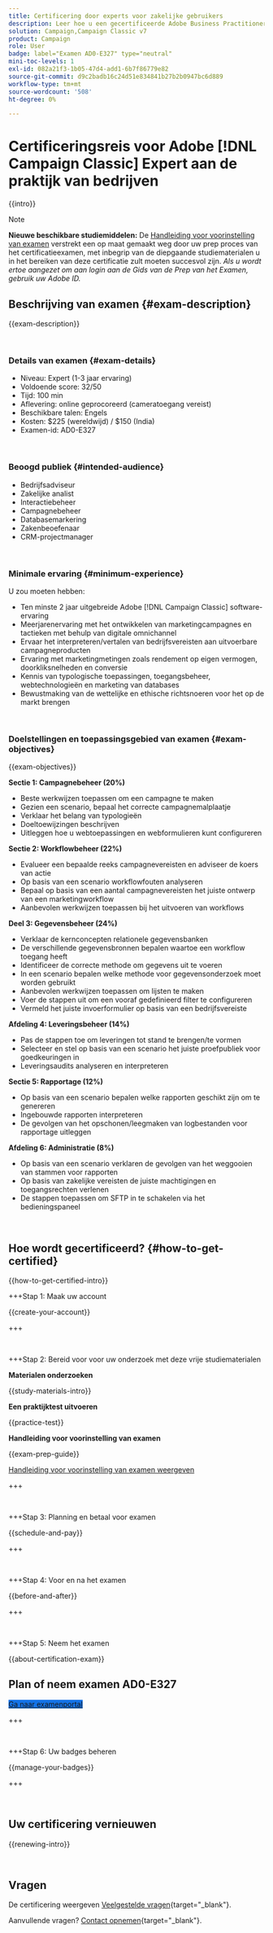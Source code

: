 ```yaml
---
title: Certificering door experts voor zakelijke gebruikers
description: Leer hoe u een gecertificeerde Adobe Business Practitioner Expert met [!DNL Campaign Classic].
solution: Campaign,Campaign Classic v7
product: Campaign
role: User
badge: label="Examen AD0-E327" type="neutral"
mini-toc-levels: 1
exl-id: 082a21f3-1b05-47d4-add1-6b7f86779e82
source-git-commit: d9c2badb16c24d51e834841b27b2b0947bc6d889
workflow-type: tm+mt
source-wordcount: '508'
ht-degree: 0%

---
```


# Certificeringsreis voor Adobe [!DNL Campaign Classic] Expert aan de praktijk van bedrijven

{{intro}}

>[!NOTE]
>
>**Nieuwe beschikbare studiemiddelen:** De [Handleiding voor voorinstelling van examen](https://app.rockinfo.com/courses/playScorm/630) verstrekt een op maat gemaakt weg door uw prep proces van het certificatieexamen, met inbegrip van de diepgaande studiematerialen u in het bereiken van deze certificatie zult moeten succesvol zijn. _Als u wordt ertoe aangezet om aan login aan de Gids van de Prep van het Examen, gebruik uw Adobe ID._

## Beschrijving van examen {#exam-description}

{{exam-description}}

<br>

### Details van examen {#exam-details}

* Niveau: Expert (1-3 jaar ervaring)
* Voldoende score: 32/50
* Tijd: 100 min
* Aflevering: online geprocoreerd (cameratoegang vereist)
* Beschikbare talen: Engels
* Kosten: $225 (wereldwijd) / $150 (India)
* Examen-id: AD0-E327

<br>

### Beoogd publiek {#intended-audience}

* Bedrijfsadviseur
* Zakelijke analist
* Interactiebeheer
* Campagnebeheer
* Databasemarkering
* Zakenbeoefenaar
* CRM-projectmanager

<br>

### Minimale ervaring {#minimum-experience}

U zou moeten hebben:

* Ten minste 2 jaar uitgebreide Adobe [!DNL Campaign Classic] software-ervaring
* Meerjarenervaring met het ontwikkelen van marketingcampagnes en tactieken met behulp van digitale omnichannel
* Ervaar het interpreteren/vertalen van bedrijfsvereisten aan uitvoerbare campagneproducten
* Ervaring met marketingmetingen zoals rendement op eigen vermogen, doorkliksnelheden en conversie
* Kennis van typologische toepassingen, toegangsbeheer, webtechnologieën en marketing van databases
* Bewustmaking van de wettelijke en ethische richtsnoeren voor het op de markt brengen

<br>

### Doelstellingen en toepassingsgebied van examen {#exam-objectives}

{{exam-objectives}}

**Sectie 1: Campagnebeheer (20%)**

* Beste werkwijzen toepassen om een campagne te maken
* Gezien een scenario, bepaal het correcte campagnemalplaatje
* Verklaar het belang van typologieën
* Doeltoewijzingen beschrijven
* Uitleggen hoe u webtoepassingen en webformulieren kunt configureren

**Sectie 2: Workflowbeheer (22%)**

* Evalueer een bepaalde reeks campagnevereisten en adviseer de koers van actie
* Op basis van een scenario workflowfouten analyseren
* Bepaal op basis van een aantal campagnevereisten het juiste ontwerp van een marketingworkflow
* Aanbevolen werkwijzen toepassen bij het uitvoeren van workflows

**Deel 3: Gegevensbeheer (24%)**

* Verklaar de kernconcepten relationele gegevensbanken
* De verschillende gegevensbronnen bepalen waartoe een workflow toegang heeft
* Identificeer de correcte methode om gegevens uit te voeren
* In een scenario bepalen welke methode voor gegevensonderzoek moet worden gebruikt
* Aanbevolen werkwijzen toepassen om lijsten te maken
* Voer de stappen uit om een vooraf gedefinieerd filter te configureren
* Vermeld het juiste invoerformulier op basis van een bedrijfsvereiste

**Afdeling 4: Leveringsbeheer (14%)**

* Pas de stappen toe om leveringen tot stand te brengen/te vormen
* Selecteer en stel op basis van een scenario het juiste proefpubliek voor goedkeuringen in
* Leveringsaudits analyseren en interpreteren

**Sectie 5: Rapportage (12%)**

* Op basis van een scenario bepalen welke rapporten geschikt zijn om te genereren
* Ingebouwde rapporten interpreteren
* De gevolgen van het opschonen/leegmaken van logbestanden voor rapportage uitleggen

**Afdeling 6: Administratie (8%)**

* Op basis van een scenario verklaren de gevolgen van het weggooien van stammen voor rapporten
* Op basis van zakelijke vereisten de juiste machtigingen en toegangsrechten verlenen
* De stappen toepassen om SFTP in te schakelen via het bedieningspaneel

<br>

## Hoe wordt gecertificeerd? {#how-to-get-certified}

{{how-to-get-certified-intro}}

+++Stap 1: Maak uw account

{{create-your-account}}

+++

<br>

+++Stap 2: Bereid voor voor uw onderzoek met deze vrije studiematerialen

**Materialen onderzoeken**

{{study-materials-intro}}

**Een praktijktest uitvoeren**

{{practice-test}}

**Handleiding voor voorinstelling van examen**

{{exam-prep-guide}}

[Handleiding voor voorinstelling van examen weergeven](https://app.rockinfo.com/courses/playScorm/630)

+++

<br>

+++Stap 3: Planning en betaal voor examen

{{schedule-and-pay}}

+++

<br>

+++Stap 4: Voor en na het examen

{{before-and-after}}

+++

<br>

+++Stap 5: Neem het examen

{{about-certification-exam}}

## Plan of neem examen AD0-E327

<a href="https://www.certmetrics.com/adobe/candidate/examity_sso.aspx?eid=AD0-E327" target="_blank" class="spectrum-Button spectrum-Button--fill spectrum-Button--accent spectrum-Button--sizeM is-margin-bottom-big-big at-element-click-tracking" style="background-color:#1473E6">

<span class="spectrum-Button-label has-no-wrap">
   Ga naar examenportal
</span>
</a>

+++

<br>

+++Stap 6: Uw badges beheren

{{manage-your-badges}}

+++

<br>

## Uw certificering vernieuwen

{{renewing-intro}}

<br>

## Vragen

De certificering weergeven [Veelgestelde vragen](https://experienceleague.adobe.com/docs/certification/certification/faq.html){target="_blank"}.

Aanvullende vragen? [Contact opnemen](mailto:certif@adobe.com){target="_blank"}.